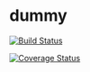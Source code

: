 # dummy
[![Build Status](https://travis-ci.org/Pradeep-Gopal/dummy.svg?branch=main)](https://travis-ci.org/Pradeep-Gopal/dummy)

[![Coverage Status](https://coveralls.io/repos/github/Pradeep-Gopal/dummy/badge.svg?branch=main)](https://coveralls.io/github/Pradeep-Gopal/dummy?branch=main)